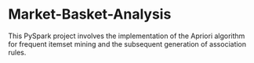 # Market-Basket-Analysis
This PySpark project involves the implementation of the Apriori algorithm for frequent itemset mining and the subsequent generation of association rules.
